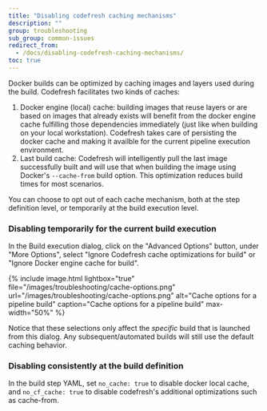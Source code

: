 ```yaml
---
title: "Disabling codefresh caching mechanisms"
description: ""
group: troubleshooting
sub_group: common-issues
redirect_from:
  - /docs/disabling-codefresh-caching-mechanisms/
toc: true
---
```


Docker builds can be optimized by caching images and layers used during the build. Codefresh facilitates two kinds of caches:

1. Docker engine (local) cache: building images that reuse layers or are based on images that already exists will benefit from the docker engine cache fulfilling those dependencies immediately  (just like when building on your local workstation). Codefresh takes care of persisting the docker cache and making it availble for the current pipeline execution environment.
2. Last build cache: Codefresh will intelligently pull the last image successfully built and will use that when building the image using Docker's `--cache-from` build option. This optimization reduces build times for most scenarios.

You can choose to opt out of each cache mechanism, both at the step definition level, or temporarily at the build execution level.

### Disabling temporarily for the current build execution

In the Build execution dialog, click on the "Advanced Options" button, under "More Options", select "Ignore Codefresh cache optimizations for build" or "Ignore Docker engine cache for build".


{% include 
image.html 
lightbox="true" 
file="/images/troubleshooting/cache-options.png" 
url="/images/troubleshooting/cache-options.png"
alt="Cache options for a pipeline build" 
caption="Cache options for a pipeline build"
max-width="50%"
%}

Notice that these selections only affect the *specific* build that is launched from this dialog.
Any subsequent/automated builds will still use the default caching behavior.

### Disabling consistently at the build definition

In the build step YAML, set `no_cache: true` to disable docker local cache, and `no_cf_cache: true` to disable codefresh's additional optimizations such as cache-from.
